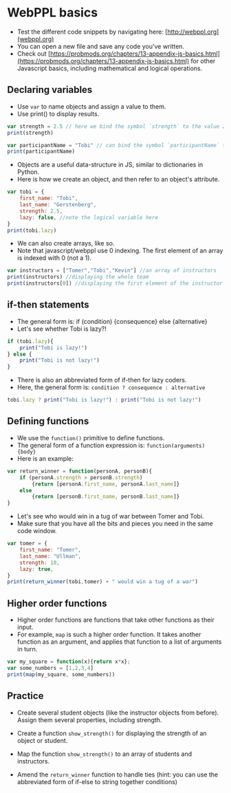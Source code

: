 # WebPPL basics

- Test the different code snippets by navigating here: [http://webppl.org](webppl.org)
- You can open a new file and save any code you've written.
- Check out [https://probmods.org/chapters/13-appendix-js-basics.html](https://probmods.org/chapters/13-appendix-js-basics.html) for other Javascript basics, including mathematical and logical operations.

## Declaring variables

- Use `var` to name objects and assign a value to them.
- Use print() to display results.

```javascript
var strength = 2.5 // here we bind the symbol `strength` to the value 2.5
print(strength)
```

```javascript
var participantName = "Tobi" // can bind the symbol `participantName` to a string
print(participantName)
```

- Objects are a useful data-structure in JS, similar to dictionaries in Python.
- Here is how we create an object, and then refer to an object's attribute.

```javascript
var tobi = {
	first_name: "Tobi",
	last_name: "Gerstenberg",
	strength: 2.5,
	lazy: false, //note the logical variable here
}
print(tobi.lazy)
```

- We can also create arrays, like so.
- Note that javascript/webppl use 0 indexing. The first element of an array is indexed with 0 (not a 1).

```javascript
var instructors = ["Tomer","Tobi","Kevin"] //an array of instructors
print(instructors) //displaying the whole team
print(instructors[0]) //displaying the first element of the instructor team
```

## if-then statements

- The general form is: if (condition) {consequence} else {alternative}
- Let's see whether Tobi is lazy?!

```javascript
if (tobi.lazy){
	print("Tobi is lazy!")
} else {
	print("Tobi is not lazy!")
}
```
- There is also an abbreviated form of if-then for lazy coders.
- Here, the general form is: `condition ? consequence : alternative`

```javascript
tobi.lazy ? print("Tobi is lazy!") : print("Tobi is not lazy!")
```

## Defining functions

- We use the `function()` primitive to define functions.
- The general form of a function expression is: `function(arguments) {body}`
- Here is an example:

```javascript
var return_winner = function(personA, personB){
	if (personA.strength > personB.strength)
		{return [personA.first_name, personA.last_name]}
	else
		{return [personB.first_name, personB.last_name]}  
}
```

- Let's see who would win in a tug of war between Tomer and Tobi.
- Make sure that you have all the bits and pieces you need in the same code window.

```javascript
var tomer = {
	first_name: "Tomer",
	last_name: "Ullman",
	strength: 10,
	lazy: true,
}
print(return_winner(tobi,tomer) + " would win a tug of a war")
```

## Higher order functions

- Higher order functions are functions that take other functions as their input.
- For example, `map` is such a higher order function. It takes another function as an argument, and applies that function to a list of arguments in turn.

```javascript
var my_square = function(x){return x*x};
var some_numbers = [1,2,3,4]
print(map(my_square, some_numbers))
```

## Practice

- Create several student objects (like the instructor objects from before). Assign them several properties, including strength.

- Create a function `show_strength()` for displaying the strength of an object or student.

- Map the function `show_strength()` to an array of students and instructors.

- Amend the `return_winner` function to handle ties (hint: you can use the abbreviated form of if-else to string together conditions)

<!-- // Note that this function doesn't account for ties, how would you amend it? -->

